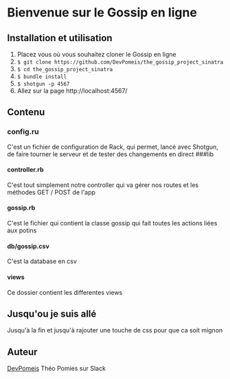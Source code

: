 # Bienvenue sur le Gossip en ligne
## Installation et utilisation
1. Placez vous où vous souhaitez cloner le Gossip en ligne
2. ```$ git clone https://github.com/DevPomeis/the_gossip_project_sinatra ```
3. ```$ cd the_gossip_project_sinatra```
4. ```$ bundle install```
5. ```$ shotgun -p 4567```
6. Allez sur la page http://localhost:4567/
## Contenu
### config.ru
C'est un fichier de configuration de Rack, qui permet, lancé avec Shotgun, de faire tourner le serveur et de tester des changements en direct
###lib
#### controller.rb
C'est tout simplement notre controller qui va gérer nos routes et les méthodes GET / POST de l'app
#### gossip.rb
C'est le fichier qui contient la classe gossip qui fait toutes les actions liées aux potins
#### db/gossip.csv
C'est la database en csv
#### views
Ce dossier contient les differentes views
## Jusqu'ou je suis allé
Jusqu'à la fin et jusqu'à rajouter une touche de css pour que ca soit mignon
## Auteur
[DevPomeis](https://github.com/DevPomeis) Théo Pomies sur Slack
